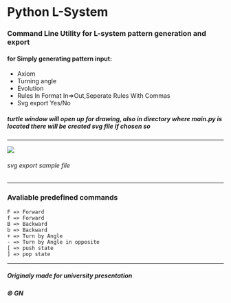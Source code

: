 # Python L-System
### Command Line Utility for L-system pattern generation and export
#### for Simply generating pattern input:
- Axiom
- Turning angle
- Evolution
- Rules In Format In=>Out,Seperate Rules With Commas
- Svg export Yes/No

##### turtle window will open up for drawing, also in directory where main.py is located there will be created svg file if chosen so

------------
![](https://github.com/GN-c/turtle-L-systems/blob/main/bg.png?raw=true)
###### svg export sample file

------------
### Avaliable predefined commands
    F => Forward
    f => Forward
    B => Backward
    b => Backward
    + => Turn by Angle
    - => Turn by Angle in opposite
    [ => push state
    ] => pop state

------------

##### Originaly made for university presentation
##### &copy; GN
